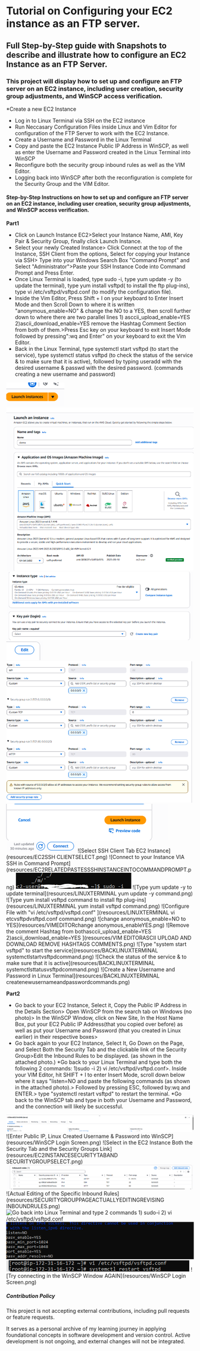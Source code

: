 # Tutorial on Configuring your EC2 instance as an FTP server. 

## Full Step-by-Step guide with Snapshots to describe and illustrate how to configure an EC2 Instance as an FTP Server.

### **This project will display how to set up and configure an FTP server on an EC2 instance, including user creation, security group adjustments, and WinSCP access verification.**

*Create a new EC2 Instance 
* Log in to Linux Terminal via SSH on the EC2 instance
* Run Neccasary Configuration Files inside Linux and Vim Editor for configuration of the FTP Server to work with the EC2 Instance.
* Create a Username and Password in the Linux Terminal 
* Copy and paste the EC2 Instance Public IP Address in WinSCP, as well as enter the Username and Password created in the Linux Terminal into WinSCP
* Reconfigure both the security group inbound rules as well as the VIM Editor.
* Logging back into WinSCP after both the reconfiguration is complete for the Security Group and the VIM Editor.


#### Step-by-Step Instructions on how to set up and configure an FTP server on an EC2 instance, including user creation, security group adjustments, and WinSCP access verification.

**Part1**
* Click on Launch Instance EC2>Select your Instance Name, AMI, Key Pair & Security Group, finally click Launch Instance.
* Select your newly Created Instance> Click Connect at the top of the Instance, SSH Client from the options, Select for copying your Instance via SSH> Type into your Windows Search Box "Command Prompt" and Select "Administrator">Paste your SSH Instance Code into Command Prompt and Press Enter.
* Once Linux Terminal is loaded, type sudo -i, type yum update -y (to update the terminal), type yum install vsftpd( to install the ftp plug-ins), type vi /etc/vsftpd/vsftpd.conf (to modify the configuration file).
* Inside the Vim Editor, Press Shift + I on your keyboard to Enter Insert Mode and then Scroll Down to where it is written "anonymous_enable=NO" & change the NO to a YES, then scroll further down to where there are two parallel lines 1) asccii_upload_enable=YES 2)ascii_download_enable=YES remove the Hashtag Comment Section from both of them.>Press Esc key on your keyboard to exit Insert Mode followed by pressing":wq and Enter" on your keyboard to exit the Vim Editor.
* Back in the Linux Terminal, type systemctl start vsftpd (to start the service), type systemctl status vsftpd (to check the status of the service & to make sure that it is active), followed by typing useradd with the desired username & passwd with the desired password. (commands creating a new username and password) 


![Launch EC2 Instance](resources/EC2LAUNCHINSTANCE.png)
![Name Your EC2 Instance and Select AMI](resources/EC2NAMEINSTANCEANDSELECTAMI.png)
![Select EC2 Instance AMI and Keypair](resources/EC2NEWINSTANCETYPEANDKEYPAIR.png)
![Select Edit EC2 Security Group Setup ](resources/EC2EDITBUTTONFORSECURITYGROUP.png)
![Set up Initial Security Group Rules](resources/EC2INTIALSECURITYGROUPRULES.png)
![Bottom of EC2 page Launch Setup](resources/EC2ENDINGLAUNCHINSTANCEBUTTONSELECT.png)
![Instance Connect Button](resources/EC2CONNECTBUTTON.png)
![Select SSH Client Tab EC2 Instance](resources/EC2SSH CLIENTSELECT.png)
![Connect to your Instance VIA SSH in Command Prompt] (resources/EC2RELATEDPASTESSSHINSTANCEINTOCOMMANDPROMPT.png)
![Type sudo -i in terminal to simulate initial login](resources/LINUXTERMINALsudo-icommand.png)
![Type yum update -y to update terminal](resources/LINUXTERMINAL yum update -y command.png)
![Type yum install vsftpd command to install ftp plug-ins](resources/LINUXTERMINAL yum install vsftpd command.png)
![Configure File with "vi /etc/vsftpd/vsftpd.conf" ](resources/LINUXTERMINAL vi etcvsftpdvsftpd.conf command.png)
![change anonymous_enable=NO to YES](resources/VIMEDITORchange anonymous_enableYES.png)
![Remove the comment Hashtag from bothasccii_upload_enable=YES 2)ascii_download_enable=YES  ](resources/VIM EDITORASCII UPLOAD AND DOWNLOAD REMOVE HASHTAGS COMMENTS.png)
![Type "system start vsftpd" to start the service](resources/BACKLINUXTERMINAL systemctlstartvsftpdcommand.png)
![Check the status of the service & to make sure that it is active](resources/BACKLINUXTERMINAL systemctlsttatusvsftpdcommand.png)
![Create a New Username and Password in Linux Terminal](resources/BACKLINUXTERMINAL createnewusernameandpasswordcommands.png)




**Part2**

* Go back to your EC2 Instance, Select it, Copy the Public IP Address in the Details Section> Open WinSCP from the search tab on Windows (no photo)> In the WinSCP Window, click on New Site, In the Host Name Box, put your EC2 Public IP Address(that you copied over before) as well as put your Username and Password (that you created in Linux earlier) in their respective boxes>  
* Go back again to your EC2 Instance, Select It, Go Down on the Page, and Select Both the Security Tab and the clickable link of the Security Group>Edit the Inbound Rules to be displayed. (as shown in the attached photo.)
*Go back to your Linux Terminal and type both the following 2 commands: 1)sudo -i 2) vi /etc/vsftpd/vsftpd.conf>. Inside your VIM Editor, hit SHIFT + I to enter Insert Mode, scroll down below where it says "listen=NO and paste the following commands (as shown in the attached photo).> Followed by pressing ESC, followed by:wq and ENTER.> type "systemctl restart vsftpd" to restart the terminal.
*Go back to the WinSCP tab and type in both your Username and Password, and the connection will likely be successful. 

![Select PublicIP Address from EC2 Instance](resources/EC2INSTANCESELECTPUBLICIPADDRESS.png)
![Enter Public IP, Linux Created Username & Password into WinSCP](resources/WinSCP Login Screen.png)
![Select in the EC2 Instance Both the Security Tab and the Security Groups Link](resources/EC2INSTANCESECURITYTABAND SECURITYGROUPSELECT.png)
![Select Edit Inbound Rules from Security Groups Page](resources/SECURITYGROUPPAGESELECTEDITINBOUNDRULES.png)
![Actual Editing of the Specific Inbound Rules](resources/SECURITYGROUPPAGEACTUALLYEDITINGREVISING INBOUNDRULES.png)
![Go back into Linux Terminal and type 2 commands 1) sudo-i 2) vi /etc/vsftpd/vsftpd.conf](resources/photo2.png)
![Back inside VIM Editor, paste this command under listen=NO ](resources/BACKINVIMEDITORCOMMANDSTOPASTE.png)
![Write the restart command complete configuration.](resources/BACKINLINUXTERMINALwriterestartcommand.png)
![Try connecting in the WinSCP Window AGAIN](resources/WinSCP Login Screen.png)




##### Contribution Policy

This project is not accepting external contributions, including pull requests or feature requests.

It serves as a personal archive of my learning journey in applying foundational concepts in software development and version control. Active development is not ongoing, and external changes will not be integrated.
